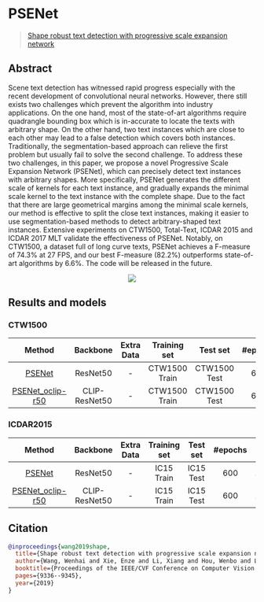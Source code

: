 # PSENet

> [Shape robust text detection with progressive scale expansion network](https://arxiv.org/abs/1903.12473)

<!-- [ALGORITHM] -->

## Abstract

Scene text detection has witnessed rapid progress especially with the recent development of convolutional neural networks. However, there still exists two challenges which prevent the algorithm into industry applications. On the one hand, most of the state-of-art algorithms require quadrangle bounding box which is in-accurate to locate the texts with arbitrary shape. On the other hand, two text instances which are close to each other may lead to a false detection which covers both instances. Traditionally, the segmentation-based approach can relieve the first problem but usually fail to solve the second challenge. To address these two challenges, in this paper, we propose a novel Progressive Scale Expansion Network (PSENet), which can precisely detect text instances with arbitrary shapes. More specifically, PSENet generates the different scale of kernels for each text instance, and gradually expands the minimal scale kernel to the text instance with the complete shape. Due to the fact that there are large geometrical margins among the minimal scale kernels, our method is effective to split the close text instances, making it easier to use segmentation-based methods to detect arbitrary-shaped text instances. Extensive experiments on CTW1500, Total-Text, ICDAR 2015 and ICDAR 2017 MLT validate the effectiveness of PSENet. Notably, on CTW1500, a dataset full of long curve texts, PSENet achieves a F-measure of 74.3% at 27 FPS, and our best F-measure (82.2%) outperforms state-of-art algorithms by 6.6%. The code will be released in the future.

<div align=center>
<img src="https://user-images.githubusercontent.com/22607038/142795864-9b455b10-8a19-45bb-aeaf-4b733f341afc.png"/>
</div>

## Results and models

### CTW1500

|                          Method                          |   Backbone    | Extra Data | Training set  |   Test set   | #epochs | Test size | Precision | Recall | Hmean  |                          Download                           |
| :------------------------------------------------------: | :-----------: | :--------: | :-----------: | :----------: | :-----: | :-------: | :-------: | :----: | :----: | :---------------------------------------------------------: |
| [PSENet](/configs/textdet/psenet/psenet_resnet50_fpnf_600e_ctw1500.py) |   ResNet50    |     -      | CTW1500 Train | CTW1500 Test |   600   |   1280    |  0.7705   | 0.7883 | 0.7793 | [model](https://download.openmmlab.com/mmocr/textdet/psenet/psenet_resnet50_fpnf_600e_ctw1500/psenet_resnet50_fpnf_600e_ctw1500_20220825_221459-7f974ac8.pth) \| [log](https://download.openmmlab.com/mmocr/textdet/psenet/psenet_resnet50_fpnf_600e_ctw1500/20220825_221459.log) |
| [PSENet_oclip-r50](/configs/textdet/psenet/psenet_oclip-resnet50_fpnf_600e_ctw1500.py) | CLIP-ResNet50 |     -      | CTW1500 Train | CTW1500 Test |   600   |   1280    |           |        |        |                  [model](<>) \| [log](<>)                   |

### ICDAR2015

|                           Method                           |   Backbone    | Extra Data | Training set | Test set  | #epochs | Test size | Precision | Recall | Hmean  |                           Download                            |
| :--------------------------------------------------------: | :-----------: | :--------: | :----------: | :-------: | :-----: | :-------: | :-------: | :----: | :----: | :-----------------------------------------------------------: |
| [PSENet](/configs/textdet/psenet/psenet_resnet50_fpnf_600e_icdar2015.py) |   ResNet50    |     -      |  IC15 Train  | IC15 Test |   600   |   2240    |  0.8396   | 0.7636 | 0.7998 | [model](https://download.openmmlab.com/mmocr/textdet/psenet/psenet_resnet50_fpnf_600e_icdar2015/psenet_resnet50_fpnf_600e_icdar2015_20220825_222709-b6741ec3.pth) \| [log](https://download.openmmlab.com/mmocr/textdet/psenet/psenet_resnet50_fpnf_600e_icdar2015/20220825_222709.log) |
| [PSENet_oclip-r50](/configs/textdet/psenet/psenet_oclip-resnet50_fpnf_600e_icdar2015.py) | CLIP-ResNet50 |     -      |  IC15 Train  | IC15 Test |   600   |   2240    |           |        |        |                   [model](<>) \| [log](<>)                    |

## Citation

```bibtex
@inproceedings{wang2019shape,
  title={Shape robust text detection with progressive scale expansion network},
  author={Wang, Wenhai and Xie, Enze and Li, Xiang and Hou, Wenbo and Lu, Tong and Yu, Gang and Shao, Shuai},
  booktitle={Proceedings of the IEEE/CVF Conference on Computer Vision and Pattern Recognition},
  pages={9336--9345},
  year={2019}
}
```
